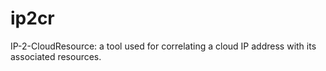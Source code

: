 # ip2cr
IP-2-CloudResource: a tool used for correlating a cloud IP address with its associated resources.
